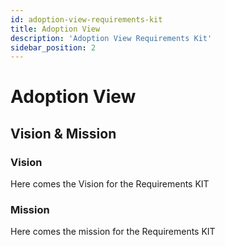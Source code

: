 ```yaml
---
id: adoption-view-requirements-kit
title: Adoption View
description: 'Adoption View Requirements Kit'
sidebar_position: 2
---
```


# Adoption View


## Vision & Mission

### Vision

Here comes the Vision for the Requirements KIT


### Mission

Here comes the mission for the Requirements KIT